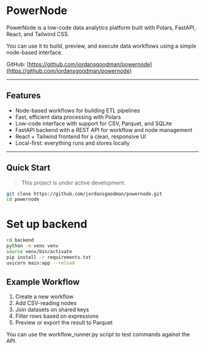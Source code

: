 # PowerNode

PowerNode is a low-code data analytics platform built with Polars, FastAPI, React, and Tailwind CSS.

You can use it to build, preview, and execute data workflows using a simple node-based interface.

GitHub: [https://github.com/jordansgoodman/powernode](https://github.com/jordansgoodman/powernode)

---

## Features

- Node-based workflows for building ETL pipelines
- Fast, efficient data processing with Polars
- Low-code interface with support for CSV, Parquet, and SQLite
- FastAPI backend with a REST API for workflow and node management
- React + Tailwind frontend for a clean, responsive UI
- Local-first: everything runs and stores locally

---

## Quick Start

> This project is under active development.
```bash
git clone https://github.com/jordansgoodman/powernode.git
cd powernode
```

# Set up backend
```bash
cd backend
python -m venv venv
source venv/bin/activate
pip install -r requirements.txt
uvicorn main:app --reload
```

## Example Workflow

1. Create a new workflow
2. Add CSV-reading nodes
3. Join datasets on shared keys
4. Filter rows based on expressions
5. Preview or export the result to Parquet

You can use the workflow_runner.py script to test commands against the API.

